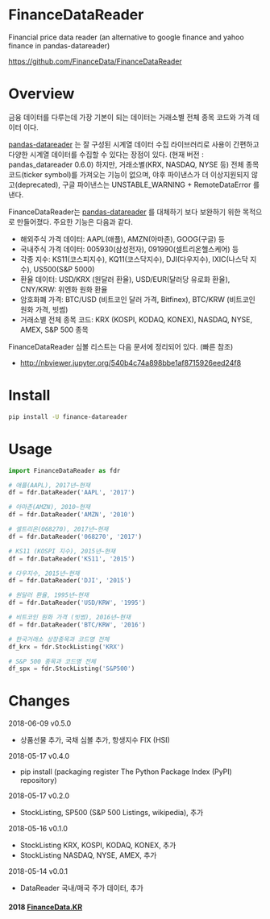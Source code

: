 
# FinanceDataReader
Financial price data reader (an alternative to google finance and yahoo finance in pandas-datareader)

https://github.com/FinanceData/FinanceDataReader
    

# Overview
금융 데이터를 다루는데 가장 기본이 되는 데이터는 거래소별 전체 종목 코드와 가격 데이터 이다.

[pandas-datareader](https://pandas-datareader.readthedocs.io) 는 잘 구성된 시계열 데이터 수집 라이브러리로 사용이 간편하고 다양한 시계열 데이터를 수집할 수 있다는 장점이 있다.  (현재 버전 : pandas_datareader 0.6.0) 하지만, 거래소별(KRX, NASDAQ, NYSE 등) 전체 종목 코드(ticker symbol)를 가져오는 기능이 없으며, 야후 파이낸스가 더 이상지원되지 않고(deprecated), 구글 파이낸스는 UNSTABLE_WARNING + RemoteDataError 를 낸다. 

FinanceDataReader는 [pandas-datareader](https://pandas-datareader.readthedocs.io) 를 대체하기 보다 보완하기 위한 목적으로 만들어졌다. 주요한 기능은 다음과 같다.

* 해외주식 가격 데이터: AAPL(애플), AMZN(아마존), GOOG(구글) 등
* 국내주식 가격 데이터: 005930(삼성전자), 091990(셀트리온헬스케어) 등
* 각종 지수: KS11(코스피지수), KQ11(코스닥지수), DJI(다우지수), IXIC(나스닥 지수), US500(S&P 5000)
* 환율 데이터: USD/KRX (원달러 환율), USD/EUR(달러당 유로화 환율), CNY/KRW: 위엔화 원화 환율
* 암호화폐 가격: BTC/USD (비트코인 달러 가격, Bitfinex), BTC/KRW (비트코인 원화 가격, 빗썸)
* 거래소별 전체 종목 코드: KRX (KOSPI, KODAQ, KONEX), NASDAQ, NYSE, AMEX, S&P 500 종목

FinanceDataReader 심볼 리스트는 다음 문서에 정리되어 있다. (빠른 참조)
* http://nbviewer.jupyter.org/540b4c74a898bbe1af8715926eed24f8


# Install

```bash
pip install -U finance-datareader
```


# Usage

```python
import FinanceDataReader as fdr

# 애플(AAPL), 2017년~현재
df = fdr.DataReader('AAPL', '2017')

# 아마존(AMZN), 2010~현재
df = fdr.DataReader('AMZN', '2010')

# 셀트리온(068270), 2017년~현재
df = fdr.DataReader('068270', '2017')

# KS11 (KOSPI 지수), 2015년~현재
df = fdr.DataReader('KS11', '2015')

# 다우지수, 2015년~현재
df = fdr.DataReader('DJI', '2015')

# 원달러 환율, 1995년~현재
df = fdr.DataReader('USD/KRW', '1995')

# 비트코인 원화 가격 (빗썸), 2016년~현재
df = fdr.DataReader('BTC/KRW', '2016')

# 한국거래소 상장종목과 코드명 전체
df_krx = fdr.StockListing('KRX')

# S&P 500 종목과 코드명 전체
df_spx = fdr.StockListing('S&P500')
```


# Changes
2018-06-09 v0.5.0
* 상품선물 추가, 국채 심볼 추가, 항생지수 FIX (HSI)

2018-05-17 v0.4.0
* pip install (packaging register The Python Package Index (PyPI) repository)

2018-05-17 v0.2.0
* StockListing, SP500 (S&P 500 Listings, wikipedia), 추가

2018-05-16 v0.1.0
* StockListing KRX, KOSPI, KODAQ, KONEX, 추가 
* StockListing NASDAQ, NYSE, AMEX, 추가

2018-05-14 v0.0.1
* DataReader 국내/매국 주가 데이터, 추가



#### 2018 [FinanceData.KR](http://financedata.kr)
